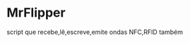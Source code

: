 # MrFlipper
                                                                                  
script que recebe,lê,escreve,emite ondas NFC,RFID também
